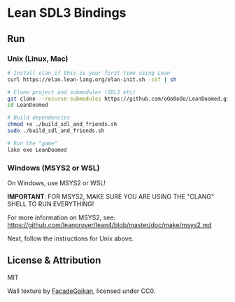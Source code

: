 # Lean SDL3 Bindings


## Run

### Unix (Linux, Mac)

```bash
# Install elan if this is your first time using Lean
curl https://elan.lean-lang.org/elan-init.sh -sSf | sh

# Clone project and submodules (SDL3 etc)
git clone --recurse-submodules https://github.com/oOo0oOo/LeanDoomed.git
cd LeanDoomed

# Build dependencies
chmod +x ./build_sdl_and_friends.sh
sudo ./build_sdl_and_friends.sh

# Run the "game"
lake exe LeanDoomed
```

### Windows (MSYS2 or WSL)

On Windows, use MSYS2 or WSL!

**IMPORTANT**: FOR MSYS2, MAKE SURE YOU ARE USING THE "CLANG" SHELL TO RUN EVERYTHING!

For more information on MSYS2, see: https://github.com/leanprover/lean4/blob/master/doc/make/msys2.md

Next, follow the instructions for Unix above.

## License & Attribution

MIT

Wall texture by [FacadeGaikan](https://opengameart.org/node/31075), licensed under CC0.